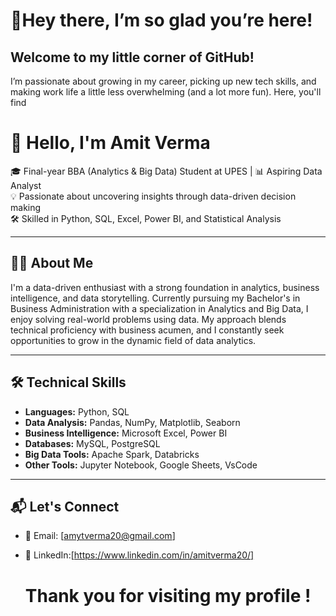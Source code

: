 # 🌸Hey there, I’m so glad you’re here!
## Welcome to my little corner of GitHub!
I’m passionate about growing in my career, picking up new tech skills, and making work life a little less overwhelming (and a lot more fun). Here, you'll find

# 👋 Hello, I'm Amit Verma

🎓 Final-year BBA (Analytics & Big Data) Student at UPES | 📊 Aspiring Data Analyst  
💡 Passionate about uncovering insights through data-driven decision making  
🛠️ Skilled in Python, SQL, Excel, Power BI, and Statistical Analysis

---

## 🧑‍💻 About Me

I'm a data-driven enthusiast with a strong foundation in analytics, business intelligence, and data storytelling. Currently pursuing my Bachelor's in Business Administration with a specialization in Analytics and Big Data, I enjoy solving real-world problems using data. My approach blends technical proficiency with business acumen, and I constantly seek opportunities to grow in the dynamic field of data analytics.

---

## 🛠️ Technical Skills

- **Languages:** Python, SQL  
- **Data Analysis:** Pandas, NumPy, Matplotlib, Seaborn  
- **Business Intelligence:** Microsoft Excel, Power BI  
- **Databases:** MySQL, PostgreSQL  
- **Big Data Tools:** Apache Spark, Databricks  
- **Other Tools:** Jupyter Notebook, Google Sheets, VsCode

---

## 📬 Let's Connect

- 📧 Email: [amytverma20@gmail.com]  
- 🔗 LinkedIn:[https://www.linkedin.com/in/amitverma20/]

  # Thank you for visiting my profile !

